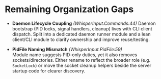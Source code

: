 # Remaining Organization Gaps

- **Daemon Lifecycle Coupling** *(WhisperInput.Commands:44)*
  Daemon bootstrap (PID locks, signal handlers, cleanup) lives with CLI client dispatch. Split into a dedicated daemon runner module and a lean client/CLI module to clarify ownership and improve reuse/testing.

- **PidFile Naming Mismatch** *(WhisperInput.PidFile:59)*  
  Module name suggests PID-only duties, yet it also removes sockets/directories. Either rename to reflect the broader role (e.g. `SocketLock`) or move the socket cleanup helpers beside the server startup code for clearer discovery.
